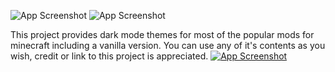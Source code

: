 ![App Screenshot](https://i.imgur.com/fmW2wEZ.png)
![App Screenshot](https://i.imgur.com/Dj5f4Mb.png)

This project provides dark mode themes for most of the popular mods for minecraft including a vanilla version. You can use any of it's contents as you wish, credit or link to this project is appreciated.
[![App Screenshot](https://i.imgur.com/FummF1V.png)](https://www.curseforge.com/minecraft/texture-packs/darkmode)

